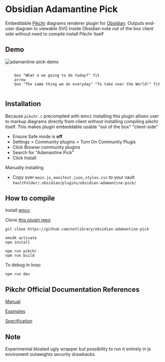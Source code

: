 # Obsidian Adamantine Pick

Embeddable [Pikchr](https://pikchr.org) diagrams renderer plugin for
[Obsidian](https://obsidian.md).  Outputs end-user diagram to viewable SVG inside
Obsidian note out of the box client side without need to compile install Pikchr
itself

## Demo

![adamantine-pick-demo](https://user-images.githubusercontent.com/40695473/214959908-ae7b23f2-02f4-4c54-815e-7204ae318911.gif)

``` pikchr 
	
	box "What a we going to do today?" fit 
	arrow
	box "The same thing we do everyday" "To take over the World!" fit
	
```

## Installation

Because `pikchr.c` precompiled with emcc installing this plugin allows user to
markup diagrams directly from client without installing compiling pikchr
itself.  This makes plugin embeddable usable "out of the box" "client-side"

- Ensure Safe mode is **off** 
- Settings > Community plugins > Turn On Community Plugis
- Click Browse community plugins
- Search for "Adamantine Pick"
- Click Install

Manually installing
- Copy over `main.js`, `manifest.json`, `styles.css` to your vault 
    `VaultFolder/.obsidian/plugins/obsidian-adamantine-pick/`

## How to compile
Install [emcc](https://emscripten.org)

Clone [this plugin repo](https://github.com/notlibrary/obsidian-adamantine-pick) 
	
	git clone https://github.com/notlibrary/obsidian-adamantine-pick
	
    emsdk activate
    npm install

    npm run pikchr
    npm run build 
 	
To debug in loop: 

	npm run dev

## Pikchr Official Documentation References

[Manual](https://pikchr.org/home/doc/trunk/doc/userman.md)

[Examples](https://pikchr.org/home/doc/trunk/doc/examples.md)

[Specification](https://pikchr.org/home/doc/trunk/doc/grammar.md)

## Note
Experimental bloated ugly wrapper but possibility to run it entirely in 
js enviroment outweights security drawbacks
